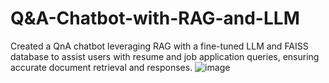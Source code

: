 # Q&A-Chatbot-with-RAG-and-LLM
Created a QnA chatbot leveraging RAG with a fine-tuned LLM and FAISS database to assist users with resume and job application queries, ensuring accurate document retrieval and responses.
![image](https://github.com/user-attachments/assets/7e37bc61-1ec6-408a-9bfd-2e54e7cd261b)


